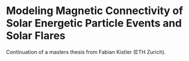 # Modeling Magnetic Connectivity of Solar Energetic Particle Events and Solar Flares

Continuation of a masters thesis from Fabian Kistler (ETH Zurich).
